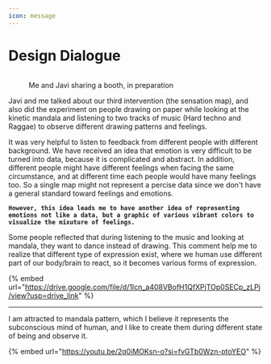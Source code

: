```yaml
---
icon: message
---
```


# Design Dialogue

<figure><img src="../../../.gitbook/assets/pre.jpg" alt=""><figcaption><p>Me and Javi sharing a booth, in preparation</p></figcaption></figure>

Javi and me talked about our third intervention (the sensation map), and also did the experiment on people drawing on paper while looking at the kinetic mandala and listening to two tracks of music (Hard techno and Raggae) to observe different drawing patterns and feelings.

It was very helpful to listen to feedback from different people with different background. We have received an idea that emotion is very difficult to be turned into data, because it is complicated and abstract. In addition, different people might have different feelings when facing the same circumstance, and at different time each people would have many feelings too. So a single map might not represent a percise data since we don't have a general standard toward feelings and emotions.

**`However, this idea leads me to have another idea of representing emotions not like a data, but a graphic of various vibrant colors to visualize the mixuture of feelings.`**

Some people reflected that during listening to the music and looking at mandala, they want to dance instead of drawing. This comment help me to realize that different type of expression exist, where we human use different part of our body/brain to react, so it becomes various forms of expression.&#x20;

{% embed url="https://drive.google.com/file/d/1Icn_a408VBofH1QfXPjTOp0SECp_zLPj/view?usp=drive_link" %}



***



I am attracted to mandala pattern, which I believe it represents the subconscious mind of human, and I like to create them during different state of being and observe it.

{% embed url="https://youtu.be/2q0iMOKsn-o?si=fvGTb0Wzn-ptoYEO" %}

